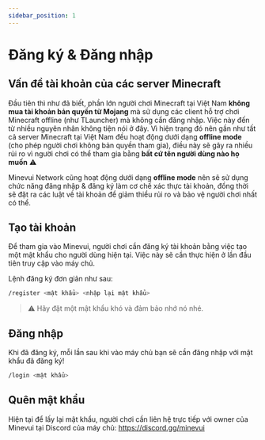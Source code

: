 ```yaml
---
sidebar_position: 1
---
```


# Đăng ký & Đăng nhập

## Vấn đề tài khoản của các server Minecraft
Đầu tiên thì như đã biết, phần lớn người chơi Minecraft tại Việt Nam **không mua tài khoản bản quyền từ Mojang** mà sử dụng các client hỗ trợ chơi Minecraft offline (như TLauncher) mà không cần đăng nhập. Việc này đến từ nhiều nguyên nhân không tiện nói ở đây. Vì hiện trạng đó nên gần như tất cả server Minecraft tại Việt Nam đều hoạt động dưới dạng **offline mode** (cho phép người chơi không bản quyền tham gia), điều này sẽ gây ra nhiều rủi ro vì người chơi có thể tham gia bằng **bất cứ tên người dùng nào họ muốn** :warning:

Minevui Network cũng hoạt động dưới dạng **offline mode** nên sẽ sử dụng chức năng đăng nhập & đăng ký làm cơ chế xác thực tài khoản, đồng thời sẽ đặt ra các luật về tài khoản để giảm thiểu rủi ro và bảo vệ người chơi nhất có thể.

## Tạo tài khoản
Để tham gia vào Minevui, người chơi cần đăng ký tài khoản bằng việc tạo một mật khẩu cho người dùng hiện tại. Việc này sẽ cần thực hiện ở lần đầu tiên truy cập vào máy chủ.

Lệnh đăng ký đơn giản như sau:

```bash
/register <mật khẩu> <nhập lại mật khẩu>
```
> :warning: Hãy đặt một mật khẩu khó và đảm bảo nhớ nó nhé.

## Đăng nhập
Khi đã đăng ký, mỗi lần sau khi vào máy chủ bạn sẽ cần đăng nhập với mật khẩu đã đăng ký!

```bash
/login <mật khẩu>
```

## Quên mật khẩu
Hiện tại để lấy lại mật khẩu, người chơi cần liên hệ trực tiếp với owner của Minevui tại Discord của máy chủ: https://discord.gg/minevui